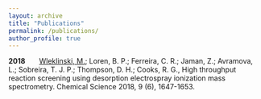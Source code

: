 ```yaml
---
layout: archive
title: "Publications"
permalink: /publications/
author_profile: true
---
```


**2018** &nbsp; &nbsp; &nbsp;  <u>Wleklinski, M.</u>; Loren, B. P.; Ferreira, C. R.; Jaman, Z.; Avramova, L.; Sobreira, T. J. P.; Thompson, D. H.; Cooks, R. G., High throughput reaction screening using desorption electrospray ionization mass spectrometry. Chemical Science 2018, 9 (6), 1647-1653.

